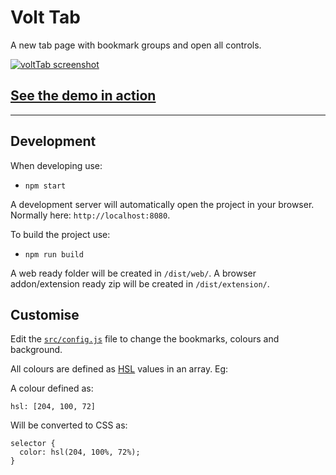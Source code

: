 # Volt Tab

A new tab page with bookmark groups and open all controls.

[![voltTab screenshot](asset/screenshot/screenshot-001.gif)](https://zombiefox.github.io/voltTab/)

## [See the demo in action](https://zombiefox.github.io/voltTab/)

* * *

## Development

When developing use:

-   `npm start`

A development server will automatically open the project in your browser. Normally here: `http://localhost:8080`.

To build the project use:

-   `npm run build`

A web ready folder will be created in `/dist/web/`.
A browser addon/extension ready zip will be created in `/dist/extension/`.

## Customise

Edit the [`src/config.js`](src/config.js) file to change the bookmarks, colours and background.

All colours are defined as [HSL](https://developer.mozilla.org/en-US/docs/Web/CSS/color_value/hsl) values in an array. Eg:

A colour defined as:

```
hsl: [204, 100, 72]
```

Will be converted to CSS as:

```
selector {
  color: hsl(204, 100%, 72%);
}
```
